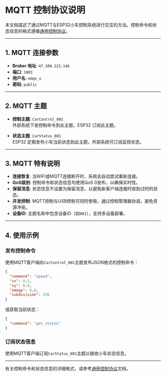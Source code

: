 # MQTT 控制协议说明

本文档描述了通过MQTT与ESP32小车控制系统进行交互的方法。控制命令和状态信息的格式遵循[通用控制协议](../protocol/ControlProtocol.md)。

---

## 1. MQTT 连接参数

- **Broker 地址**: `47.108.223.146`
- **端口**: `1883`
- **用户名**: `emqx_u`
- **密码**: `public`

---

## 2. MQTT 主题

- **控制主题**: `CarControl_001`  
  外部系统下发控制命令到此主题，ESP32 订阅此主题。

- **状态主题**: `CarStatus_001`  
  ESP32 定期发布小车当前状态到此主题，外部系统可订阅监控状态。

---

## 3. MQTT 特有说明

- **连接恢复**: 当WiFi或MQTT连接断开时，系统会自动尝试重新连接。
- **QoS级别**: 控制命令和状态信息均使用QoS 0发布，以确保实时性。
- **保留消息**: 状态信息不设置为保留消息，以避免新客户端连接时收到过时的状态。
- **并发控制**: MQTT控制与USB控制可同时使用，通过控制管理器协调，避免资源冲突。
- **设备ID**: 主题名称中包含设备ID（如`001`），支持多设备部署。

---

## 4. 使用示例

### 发布控制命令
使用MQTT客户端向`CarControl_001`主题发布JSON格式的控制命令：

```json
{
  "command": "speed",
  "vx": 0.5,
  "vy": 0.0,
  "omega": 0.0,
  "subdivision": 256
}
```

或获取当前状态：

```json
{
  "command": "get_status"
}
```

### 订阅状态信息
使用MQTT客户端订阅`CarStatus_001`主题以接收小车状态信息。

---

有关控制命令和状态信息的详细格式，请参考[通用控制协议](../protocol/ControlProtocol.md)文档。
